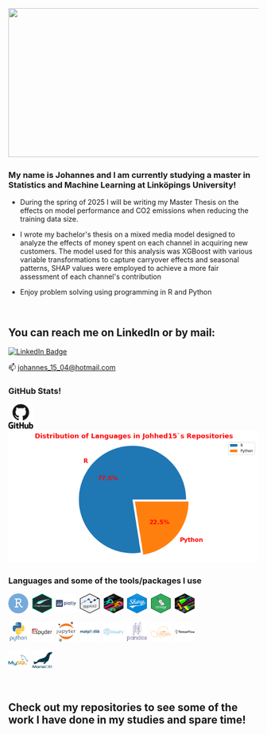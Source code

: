 <div align="center">
  <img src="https://media.giphy.com/media/dWesBcTLavkZuG35MI/giphy.gif" width="600" height="300"/>
</div>


### My name is Johannes and I am currently studying a master in Statistics and Machine Learning at Linköpings University!

- During the spring of 2025 I will be writing my Master Thesis on the effects on model performance and CO2 emissions when reducing the training data size.   

- I wrote my bachelor's thesis on a mixed media model designed to analyze the effects of money spent on each channel in acquiring new customers. The model used for this analysis was XGBoost with various variable transformations to capture carryover effects and seasonal patterns, SHAP values were employed to achieve a more fair assessment of each channel's contribution

- Enjoy problem solving using programming in R and Python

<br>


## You can reach me on LinkedIn or by mail:

<div id="badges">
  <a href="https://www.linkedin.com/in/johannes-hedstr%C3%B6m-240a32196/">
    <img src="https://raw.githubusercontent.com/rahuldkjain/github-profile-readme-generator/master/src/images/icons/Social/linked-in-alt.svg" alt="LinkedIn Badge" height='30' witdh ='40' title = 'LinkedIn'/>
  </a>
</div>

📫 johannes_15_04@hotmail.com






### GitHub Stats! 
<div id="badges">
  <a href="https://github.com/Johhed15/Githubstats">
    <img src="https://github.com/devicons/devicon/blob/master/icons/github/github-original-wordmark.svg" alt="Githubstats"  title = 'Githubstats' height='50' witdh ='50'/>
  </a>
</div>

<img src="https://github.com/Johhed15/Johhed15/blob/main/lang-statistics.png" alt="Graphic">	


<br>

### Languages and some of the tools/packages I use 
<div>
  <img src="https://github.com/devicons/devicon/blob/master/icons/rstudio/rstudio-original.svg" title="R" alt="R" width="40" height="40"/>&nbsp;
  <img src="https://github.com/rstudio/hex-stickers/blob/main/SVG/rmarkdown.svg" title="RMarkdown" alt="RMarkdown" width="40" height="40"/>&nbsp;
  <img src="https://github.com/devicons/devicon/blob/master/icons/plotly/plotly-original-wordmark.svg" title="Plotly" alt="Plotly" width="40" height="40"/>&nbsp;
  <img src="https://raw.githubusercontent.com/rstudio/hex-stickers/master/PNG/ggplot2.png" title="GGplot2" alt="GGplot2" width="40" height="40"/>&nbsp;
  <img src="https://github.com/rstudio/hex-stickers/blob/main/SVG/dbplyr.svg" title="Dplyr" alt="Dplyr" width="40" height="40"/>&nbsp;
  <img src="https://github.com/rstudio/hex-stickers/blob/main/SVG/shiny.svg" title="Shiny" alt="Shiny" width="40" height="40"/>&nbsp;
  <img src="https://github.com/rstudio/hex-stickers/blob/main/SVG/stringr.svg" title="Stringr" alt="Stringr" width="40" height="40"/>&nbsp;
  <img src="https://github.com/rstudio/hex-stickers/blob/main/SVG/tidyr.svg" title="Tidyr" alt="Tidyr" width="40" height="40"/>&nbsp;
  
  <img src="https://github.com/devicons/devicon/blob/master/icons/python/python-original-wordmark.svg" title="Python" alt="Python" width="40" height="40"/>&nbsp;
  <img src="https://github.com/devicons/devicon/blob/master/icons/spyder/spyder-original-wordmark.svg" title="Spyder" alt="Spyder" width="40" height="40"/>&nbsp;
  <img src="https://github.com/devicons/devicon/blob/master/icons/jupyter/jupyter-original-wordmark.svg" title="Jupyter" alt="Jupyter" width="40" height="40"/>&nbsp;
  <img src="https://github.com/devicons/devicon/blob/master/icons/matplotlib/matplotlib-original-wordmark.svg" title="MatplotLib" alt="Matplot" width="40" height="40"/>&nbsp;
  <img src="https://github.com/devicons/devicon/blob/master/icons/numpy/numpy-line-wordmark.svg" title="Numpy" alt="Numpy" width="40" height="40"/>&nbsp;
  <img src="https://github.com/devicons/devicon/blob/master/icons/pandas/pandas-line-wordmark.svg" title="Pandas" alt="Pandas" width="40" height="40"/>&nbsp;
  <img src="https://github.com/devicons/devicon/blob/master/icons/scikitlearn/scikitlearn-line.svg" title="ScikitLearn" alt="Scikit" width="40" height="40"/>&nbsp;
  <img src="https://github.com/devicons/devicon/blob/master/icons/tensorflow/tensorflow-line-wordmark.svg" title="Tensorflow" alt="Tensorflow" width="40" height="40"/>&nbsp;
  
  
  <img src="https://github.com/devicons/devicon/blob/master/icons/mysql/mysql-original-wordmark.svg" title="MySQL"  alt="MySQL" width="40" height="40"/>&nbsp;
  <img src="https://github.com/devicons/devicon/blob/master/icons/mariadb/mariadb-original-wordmark.svg" title="Mariadb" alt="Mariadb" width="40" height="40"/>&nbsp;
 
</div>

<br>

## Check out my repositories to see some of the work I have done in my studies and spare time!

